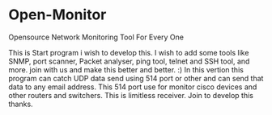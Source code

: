 # Open-Monitor
Opensource Network Monitoring Tool For Every One

This is Start program i wish to develop this. I wish to add some tools like SNMP, port scanner, Packet analyser, ping tool, telnet and SSH tool, and more. join with us and make this better and better. :)
In this vertion this program can catch UDP data send using 514 port or other and can send that data to any email address. This 514 port use for monitor cisco devices and other routers and switchers. This is limitless receiver. Join to develop this thanks.
